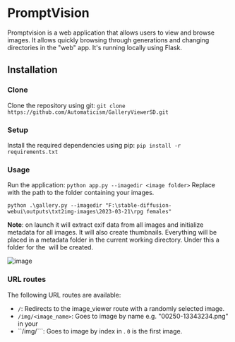 # PromptVision
Promptvision is a web application that allows users to view and browse images. It allows quickly browsing through generations and changing directories in the "web" app. It's running locally using Flask. 

## Installation

### Clone

Clone the repository using git:
```git clone https://github.com/Automaticism/GalleryViewerSD.git```

### Setup
Install the required dependencies using pip:
```pip install -r requirements.txt```

### Usage
Run the application:
```python app.py --imagedir <image folder>```
Replace <image folder> with the path to the folder containing your images.

```
python .\gallery.py --imagedir "F:\stable-diffusion-webui\outputs\txt2img-images\2023-03-21\rpg females"
```

**Note**: on launch it will extract exif data from all images and initialize metadata for all images. It will also create thumbnails. Everything will be placed in a metadata folder in the current working directory. Under this a folder for the <image folder> will be created.

![image](https://user-images.githubusercontent.com/20763070/226762754-72c1254f-890d-4768-ad93-6fa1d3e7f3ac.png)

### URL routes
The following URL routes are available:
- ```/```: Redirects to the image_viewer route with a randomly selected image.
- ```/img/<image_name>```: Goes to image by name e.g. "00250-13343234.png" in your <image folder>
- ``/img/<index>```: Goes to image by index in <image folder>. `0` is the first image.
